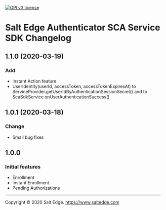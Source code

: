 [![GPLv3 license](https://img.shields.io/badge/License-GPLv3-blue.svg)](http://perso.crans.org/besson/LICENSE.html)
# Salt Edge Authenticator SCA Service SDK Changelog

## 1.1.0 (2020-03-19)

### Add

* Instant Action feature
* UserIdentity(userId, accessToken, accessTokenExpiresAt) to ServiceProvider.getUserIdByAuthenticationSessionSecret() and to ScaSdkService.onUserAuthenticationSuccess() 

## 1.0.1 (2020-03-18)

### Change

* Small bug fixes

## 1.0.0

### Initial features

- Enrollment
- Instant Enrollment
- Pending Authorizations
  
----
Copyright © 2020 Salt Edge. https://www.saltedge.com  
